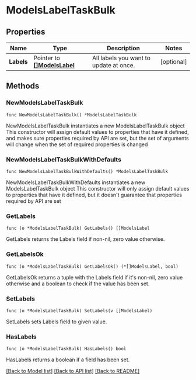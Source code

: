 # ModelsLabelTaskBulk

## Properties

Name | Type | Description | Notes
------------ | ------------- | ------------- | -------------
**Labels** | Pointer to [**[]ModelsLabel**](ModelsLabel.md) | All labels you want to update at once. | [optional] 

## Methods

### NewModelsLabelTaskBulk

`func NewModelsLabelTaskBulk() *ModelsLabelTaskBulk`

NewModelsLabelTaskBulk instantiates a new ModelsLabelTaskBulk object
This constructor will assign default values to properties that have it defined,
and makes sure properties required by API are set, but the set of arguments
will change when the set of required properties is changed

### NewModelsLabelTaskBulkWithDefaults

`func NewModelsLabelTaskBulkWithDefaults() *ModelsLabelTaskBulk`

NewModelsLabelTaskBulkWithDefaults instantiates a new ModelsLabelTaskBulk object
This constructor will only assign default values to properties that have it defined,
but it doesn't guarantee that properties required by API are set

### GetLabels

`func (o *ModelsLabelTaskBulk) GetLabels() []ModelsLabel`

GetLabels returns the Labels field if non-nil, zero value otherwise.

### GetLabelsOk

`func (o *ModelsLabelTaskBulk) GetLabelsOk() (*[]ModelsLabel, bool)`

GetLabelsOk returns a tuple with the Labels field if it's non-nil, zero value otherwise
and a boolean to check if the value has been set.

### SetLabels

`func (o *ModelsLabelTaskBulk) SetLabels(v []ModelsLabel)`

SetLabels sets Labels field to given value.

### HasLabels

`func (o *ModelsLabelTaskBulk) HasLabels() bool`

HasLabels returns a boolean if a field has been set.


[[Back to Model list]](../README.md#documentation-for-models) [[Back to API list]](../README.md#documentation-for-api-endpoints) [[Back to README]](../README.md)


